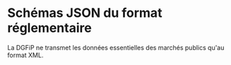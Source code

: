 # Schémas JSON du format réglementaire

La DGFiP ne transmet les données essentielles des marchés publics qu'au format XML.
